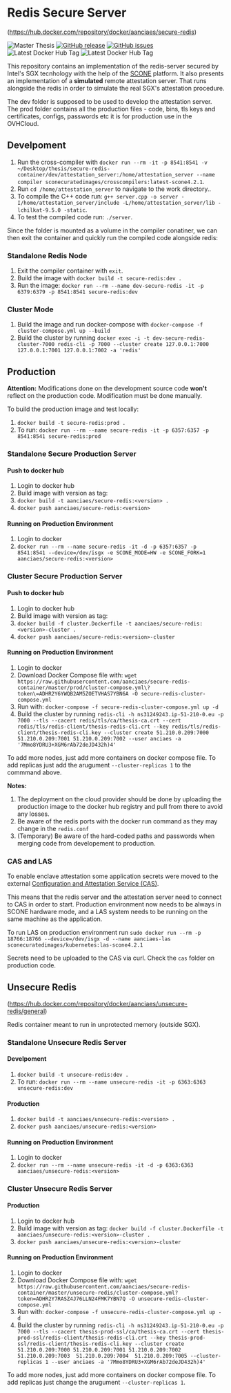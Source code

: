 # Redis Secure Server
(https://hub.docker.com/repository/docker/aanciaes/secure-redis)

![Master Thesis](https://img.shields.io/badge/MasterThesis-Delivered-brightgreen)
[![GitHub release](https://img.shields.io/github/release/aanciaes/secure-redis-container.svg)](https://github.com/aanciaes/secure-redis-container/releases/)
[![GitHub issues](https://img.shields.io/github/issues/aanciaes/secure-redis-container.svg)](https://github.com/aanciaes/secure-redis-container/issues/)
![Latest Docker Hub Tag](https://img.shields.io/static/v1.svg?label=DockerLatestTagSecure&message=1.1.5&color=g)
![Latest Docker Hub Tag](https://img.shields.io/static/v1.svg?label=DockerLatestTagUnsecure&message=1.1.0&color=g)

This repository contains an implementation of the redis-server secured by Intel's SGX tecnhology with the help of the [SCONE]("https://scontain.com/index.html?lang=en") platform. It also presents an implementation of a **simulated** remote attestation server. That runs alongside the redis in order to simulate the real SGX's attestation procedure.

The dev folder is supposed to be used to develop the attestation server. The prod folder contains all the production files - code, bins, tls keys and certificates, configs, passwords etc it is for production use in the OVHCloud.

## Develpoment

1. Run the cross-compiler with `docker run --rm -it -p 8541:8541 -v ~/Desktop/thesis/secure-redis-container/dev/attestation_server:/home/attestation_server --name compiler sconecuratedimages/crosscompilers:latest-scone4.2.1`.
2. Run `cd /home/attestation_server` to navigate to the work directory..
3. To compile the C++ code run: `g++ server.cpp -o server -I/home/attestation_server/include -L/home/attestation_server/lib -lchilkat-9.5.0 -static`.
4. To test the compiled code run: `./server`.

Since the folder is mounted as a volume in the compiler conatiner, we can then exit the container and quickly run the compiled code alongside redis:

### Standalone Redis Node

1. Exit the compiler container with `exit`.
2. Build the image with `docker build -t secure-redis:dev .`
3. Run the image: `docker run --rm --name dev-secure-redis -it -p 6379:6379 -p 8541:8541 secure-redis:dev`

### Cluster Mode

1. Build the image and run docker-compose with `docker-compose -f cluster-compose.yml up --build`
2. Build the cluster by running `docker exec -i -t dev-secure-redis-cluster-7000 redis-cli -p 7000 --cluster create 127.0.0.1:7000 127.0.0.1:7001 127.0.0.1:7002 -a 'redis'`


## Production

**Attention:** Modifications done on the development source code **won't** reflect on the production code. Modification must be done manually.

To build the production image and test locally:

1. `docker build -t secure-redis:prod .`
2. To run: `docker run --rm --name secure-redis -it -p 6357:6357 -p 8541:8541 secure-redis:prod`

### Standalone Secure Production Server

#### Push to docker hub

1. Login to docker hub
2. Build image with version as tag:
3. `docker build -t aanciaes/secure-redis:<version> .`
4. `docker push aanciaes/secure-redis:<version>`

#### Running on Production Environment

1. Login to docker
2. `docker run --rm --name secure-redis -it -d -p 6357:6357 -p 8541:8541 --device=/dev/isgx -e SCONE_MODE=HW -e SCONE_FORK=1 aanciaes/secure-redis:<version>`

### Cluster Secure Production Server

#### Push to docker hub

1. Login to docker hub
2. Build image with version as tag:
3. `docker build -f cluster.Dockerfile -t aanciaes/secure-redis:<version>-cluster .`
4. `docker push aanciaes/secure-redis:<version>-cluster`

#### Running on Production Environment

1. Login to docker
2. Download Docker Compose file with: `wget https://raw.githubusercontent.com/aanciaes/secure-redis-container/master/prod/cluster-compose.yml\?token\=ADHR2Y6YWQB2AM5ZOETVHAS7YBN6A -O secure-redis-cluster-compose.yml`
3. Run with: `docker-compose -f secure-redis-cluster-compose.yml up -d`
4. Build the cluster by running `redis-cli -h ns31249243.ip-51-210-0.eu -p 7000 --tls --cacert redis/tls/ca/thesis-ca.crt --cert redis/tls/redis-client/thesis-redis-cli.crt --key redis/tls/redis-client/thesis-redis-cli.key --cluster create 51.210.0.209:7000 51.210.0.209:7001 51.210.0.209:7002 --user anciaes -a '7Mmo8YDRU3+XGM6rAb72deJD432h)4'`

To add more nodes, just add more containers on docker compose file.
To add replicas just add the arugument `--cluster-replicas 1` to the commmand above.

**Notes:**

1. The deployment on the cloud provider should be done by uploading the production image to the docker hub registry and pull from there to avoid any losses.
2. Be aware of the redis ports with the docker run command as they may change in the `redis.conf`
3. (Temporary) Be aware of the hard-coded paths and passwords when merging code from developement to production.

### CAS and LAS

To enable enclave attestation some application secrets were moved to the external [Configuration and Attestation Service (CAS)](4-2-1.scone-cas.cf).

This means that the redis server and the attestation server need to connect to CAS in order to start. Production environment now needs to be always in SCONE hardware mode, and a LAS system needs to be running on the same machine as the application.

To run LAS on production environment run `sudo docker run --rm -p 18766:18766 --device=/dev/isgx -d --name aanciaes-las sconecuratedimages/kubernetes:las-scone4.2.1`

Secrets need to be uploaded to the CAS via curl. Check the `cas` folder on production code.

## Unsecure Redis
(https://hub.docker.com/repository/docker/aanciaes/unsecure-redis/general)

Redis container meant to run in unprotected memory (outside SGX).

### Standalone Unsecure Redis Server

#### Develpoment

1. `docker build -t unsecure-redis:dev .`
2. To run: `docker run --rm --name unsecure-redis -it -p 6363:6363 unsecure-redis:dev`

#### Production

1. `docker build -t aanciaes/unsecure-redis:<version> .`
2. `docker push aanciaes/unsecure-redis:<version>`

#### Running on Production Environment

1. Login to docker
2. `docker run --rm --name unsecure-redis -it -d -p 6363:6363 aanciaes/unsecure-redis:<version>`

### Cluster Unsecure Redis Server

#### Production

1. Login to docker hub
2. Build image with version as tag: `docker build -f cluster.Dockerfile -t aanciaes/unsecure-redis:<version>-cluster .`
4. `docker push aanciaes/unsecure-redis:<version>-cluster`

#### Running on Production Environment

1. Login to docker
2. Download Docker Compose file with: `wget https://raw.githubusercontent.com/aanciaes/secure-redis-container/master/unsecure-redis/cluster-compose.yml?token=ADHR2Y7RASZ4J76LLN24FMK7YBN7Q -O unsecure-redis-cluster-compose.yml`
3. Run with: `docker-compose -f unsecure-redis-cluster-compose.yml up -d`
4. Build the cluster by running `redis-cli -h ns31249243.ip-51-210-0.eu -p 7000 --tls --cacert thesis-prod-ssl/ca/thesis-ca.crt --cert thesis-prod-ssl/redis-client/thesis-redis-cli.crt --key thesis-prod-ssl/redis-client/thesis-redis-cli.key --cluster create 51.210.0.209:7000 51.210.0.209:7001 51.210.0.209:7002  51.210.0.209:7003  51.210.0.209:7004  51.210.0.209:7005 --cluster-replicas 1 --user anciaes -a '7Mmo8YDRU3+XGM6rAb72deJD432h)4'`

To add more nodes, just add more containers on docker compose file.
To add replicas just change the arugument `--cluster-replicas 1`.
